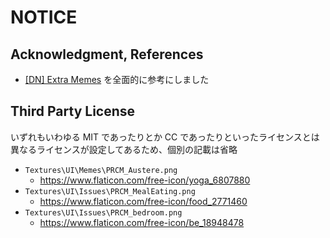 # NOTICE

## Acknowledgment, References

- [[DN] Extra Memes](https://steamcommunity.com/sharedfiles/filedetails/?id=2825316439) を全面的に参考にしました

## Third Party License

いずれもいわゆる MIT であったりとか CC であったりといったライセンスとは異なるライセンスが設定してあるため、個別の記載は省略

- `Textures\UI\Memes\PRCM_Austere.png`
  - <https://www.flaticon.com/free-icon/yoga_6807880>
- `Textures\UI\Issues\PRCM_MealEating.png`
  - <https://www.flaticon.com/free-icon/food_2771460>
- `Textures\UI\Issues\PRCM_bedroom.png`
  - <https://www.flaticon.com/free-icon/be_18948478>
